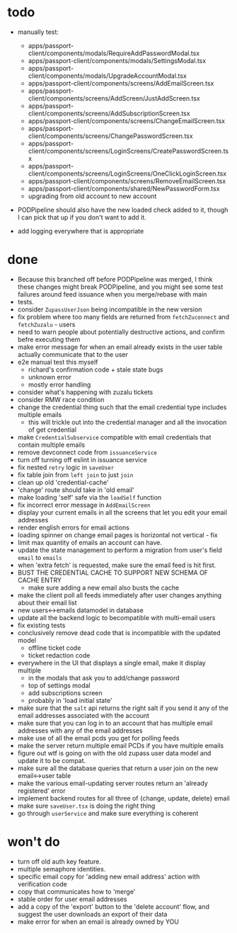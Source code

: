 # todo

- manually test:

  - apps/passport-client/components/modals/RequireAddPasswordModal.tsx
  - apps/passport-client/components/modals/SettingsModal.tsx
  - apps/passport-client/components/modals/UpgradeAccountModal.tsx
  - apps/passport-client/components/screens/AddEmailScreen.tsx
  - apps/passport-client/components/screens/AddScreen/JustAddScreen.tsx
  - apps/passport-client/components/screens/AddSubscriptionScreen.tsx
  - apps/passport-client/components/screens/ChangeEmailScreen.tsx
  - apps/passport-client/components/screens/ChangePasswordScreen.tsx
  - apps/passport-client/components/screens/LoginScreens/CreatePasswordScreen.tsx
  - apps/passport-client/components/screens/LoginScreens/OneClickLoginScreen.tsx
  - apps/passport-client/components/screens/RemoveEmailScreen.tsx
  - apps/passport-client/components/shared/NewPasswordForm.tsx
  - upgrading from old account to new account

- PODPipeline should also have the new loaded check added to it, though I can pick that up if you don't want to add it.
- add logging everywhere that is appropriate

# done

- Because this branched off before PODPipeline was merged, I think these changes might break PODPipeline, and you might see some test failures around feed issuance when you merge/rebase with main
- tests.
- consider `ZupassUserJson` being incompatible in the new version
- fix problem where too many fields are returned from `fetchZuconnect` and `fetchZuzalu` - users
- need to warn people about potentially destructive actions, and confirm befre executing them
- make error message for when an email already exists in the user table actually communicate that to the user
- e2e manual test this myself
  - richard's confirmation code + stale state bugs
  - unknown error
  - mostly error handling
- consider what's happening with zuzalu tickets
- consider RMW race condition
- change the credential thing such that the email credential type includes multiple emails
  - this will trickle out into the credential manager and all the invocation of get credential
- make `CredentialSubservice` compatible with email credentials that contain multiple emails
- remove devconnect code from `issuanceService`
- turn off turning off eslint in issuance service
- fix nested `retry` logic in `saveUser`
- fix table join from `left join` to just `join`
- clean up old 'credential-cache'
- 'change' route should take in 'old email'
- make loading 'self' safe via the `loadSelf` function
- fix incorrect error message in `AddEmailScreen`
- display your current emails in all the screens that let you edit your email addresses
- render english errors for email actions
- loading spinner on change email pages is horizontal not vertical - fix
- limit max quantity of emails an account can have.
- update the state management to perform a migration from user's field `email` to `emails`
- when 'extra fetch' is requested, make sure the email feed is hit first.
- BUST THE CREDENTIAL CACHE TO SUPPORT NEW SCHEMA OF CACHE ENTRY
  - make sure adding a new email also busts the cache
- make the client poll all feeds immediately after user changes anything about their email list
- new users<->emails datamodel in database
- update all the backend logic to becompatible with multi-email users
- fix existing tests
- conclusively remove dead code that is incompatible with the updated model
  - offline ticket code
  - ticket redaction code
- everywhere in the UI that displays a single email, make it display multiple
  - in the modals that ask you to add/change password
  - top of settings modal
  - add subscriptions screen
  - probably in 'load initial state'
- make sure that the `salt` api returns the right salt if you send it any of the email addresses associated with the account
- make sure that you can log in to an account that has multiple email addresses with any of the email addresses
- make use of all the email pcds you get for polling feeds
- make the server return multiple email PCDs if you have multiple emails
- figure out wtf is going on with the old zupass user data model and update it to be compat.
- make sure all the database queries that return a user join on the new email<->user table
- make the various email-updating server routes return an 'already registered' error
- implement backend routes for all three of {change, update, delete} email
- make sure `saveUser.tsx` is doing the right thing
- go through `userService` and make sure everything is coherent

# won't do

- turn off old auth key feature.
- multiple semaphore identities.
- specific email copy for 'adding new email address' action with verification code
- copy that communicates how to 'merge'
- stable order for user email addresses
- add a copy of the 'export' button to the 'delete account' flow, and suggest the user downloads an export of their data
- make error for when an email is already owned by YOU

